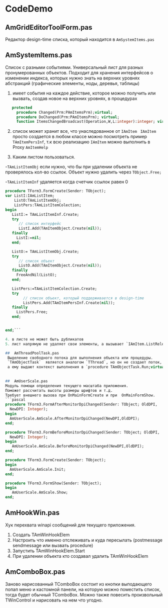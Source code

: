 # CodeDemo




## AmGridEditorToolForm.pas
Редактор  design-time списка, который находится в `AmSystemItems.pas`
##  AmSystemItems.pas
 Список с разными событиями.
 Универсальный лист для разных пронумерованных объектов. Подходит для хранения интерфейсов о изменении индекса, которых нужно знать на верхних уровнях абстракций (графические элементы, ноды, деревья, таблицы)

1.	имеет события на каждое действие, которое можно получить или вызвать, создав новое на верхних уровнях, в процедурах
```pascal
   protected
     procedure Changed(Prm:PAmItemsPrm);virtual;
     procedure DoChanged(Prm:PAmItemsPrm); virtual;
     function ItemsChangedBroadcast(Operation,W,L:integer):integer; virtual;
```
 2. список может хранит все, что унаследованное от  `IAmItem`
` IAmItem` просто создается в любом классе можно посмотреть пример `TAmItemPersInf`,
т.к всю реализацию  `IAmItem` можно выполнить в Proxy  `AmItemHelp`  

3. Каким листом пользоваться.
   
-`TAmListItemObj`  если нужно, что бы при удалении объекта не проверялось кол-во ссылок. Объект нужно удалить через `TObject.Free;`

-`TAmListItemInf` удаляется  когда счетчик ссылок  равен 0
```pascal
procedure TForm3.FormCreate(Sender: TObject);
var ListI:IAmListItem;
    ListO:TAmListItemObj;
    ListPers:TAmListItemColection;
begin
   ListI:= TAmListItemInf.Create;
   try
      // список интерфейс
      ListI.Add(TAmItemObject.Create(nil));
   finally
     ListI:=nil;
   end;

   ListO:= TAmListItemObj.Create;
   try
      // список объект
      ListO.Add(TAmItemObject.Create(nil));
   finally
     FreeAndNil(ListO);
   end;

   ListPers:=TAmListItemColection.Create;
   try
        // список объект, который поддерживается в design-time
        ListPers.Add(TAmItemPersInf.Create(nil));
   finally
     ListPers.Free;
   end;


end;```     

4. в листе не может быть дубликатов
5. лист напрямую не удаляет свои элементы, а вызывает `IAmItem.ListRelease`,  а там уже выполняется действие, например, `TObject.Free` или `TMyObject_IAmItem.List :=nil;`

##  AmThreadPoolTask.pas
 Выделение свободного потока для выполнения объекта или процедуры.
 `TAmObjectTask`  является аналогом `TThread`, но он не создает поток,
 а ему выдают контекст выполнения в `procedure TAmObjectTask.Run;virtual;`
 
 
##  AmUserScale.pas 
Модуль помощи определения текущего масштаба приложения.
Поможет рассчитать высоты размеры шрифтов и т.д.
Требует внешнего вызова при OnMainFormCreate и при  OnMainFormShow.
```pascal
procedure TForm3.FormAfterMonitorDpiChanged(Sender: TObject; OldDPI,
  NewDPI: Integer);
begin
  AmUserScale.AmScale.AfterMonitorDpiChanged(NewDPI,OldDPI);
end;

procedure TForm3.FormBeforeMonitorDpiChanged(Sender: TObject; OldDPI,
  NewDPI: Integer);
begin
   AmUserScale.AmScale.BeforeMonitorDpiChanged(NewDPI,OldDPI);
end;

procedure TForm3.FormCreate(Sender: TObject);
begin
  AmUserScale.AmScale.Init;
end;

procedure TForm3.FormShow(Sender: TObject);
begin
   AmUserScale.AmScale.Show;
end;
```
 
##  AmHookWin.pas
Хук перехвата winapi сообщений для текущего приложения.
1. Создать  TAmWinHookElem
2. Настроить что именно отслеживать и куда пересылать (postmessage sendmessage или вызвать procedure)
3. Запустить	TAmWinHookElem.Start
4. При удалении объекта кто создавал  удалить TAmWinHookElem 
	 

##  AmComboBox.pas 
Заново нарисованный TComboBox состоит из кнопки выподающего попап меню и кастомной панели,
на которую можно поместить список, тогда будет обычный TComboBox.
Можно также повесить произвольный TWinControl и нарисовать на нем  что угодно.
